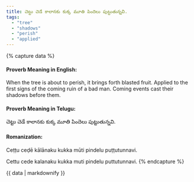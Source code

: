 ```yaml
---
title: చెట్టు చెడే కాలానకు కుక్క మూతి పిందెలు పుట్టుతున్నవి.
tags:
  - "tree"
  - "shadows"
  - "perish"
  - "applied"
---
```


{% capture data %}
#### Proverb Meaning in English:
When the tree is about to perish, it brings forth blasted fruit.
Applied to the first signs of the coming ruin of a bad man.
Coming events cast their shadows before them.

#### Proverb Meaning in Telugu:
చెట్టు చెడే కాలానకు కుక్క మూతి పిందెలు పుట్టుతున్నవి.

#### Romanization:
Ceṭṭu ceḍē kālānaku kukka mūti pindelu puṭṭutunnavi.

Cettu cede kalanaku kukka muti pindelu puttutunnavi.
{% endcapture %}

{{ data | markdownify }}

